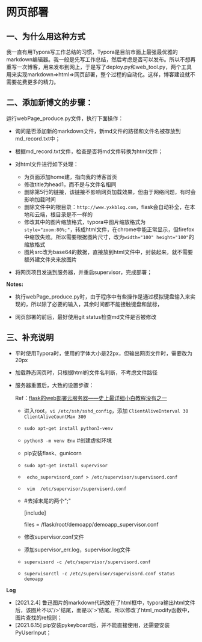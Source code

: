 # 网页部署



## 一、为什么用这种方式

我一直有用Typora写工作总结的习惯，Typora是目前市面上最强最优雅的markdown编辑器。我一般是先写工作总结，然后考虑是否可以发布。所以不想再重写一次博客，用来发布到网上，于是写了deploy.py和web_tool.py，两个工具用来实现markdown=>html=>网页部署，整个过程的自动化。这样，博客建设就不需要花费更多的精力。



## 二、添加新博文的步骤：

运行webPage_produce.py文件，执行下面操作：

- 询问是否添加新的markdown文件，新md文件的路径和文件名被存放到md_record.txt中；
- 根据md_record.txt文件，检查是否将md文件转换为html文件；
- 对html文件进行如下处理：

   - 为页面添加home建，指向我的博客首页
   - 修改title为head1，而不是与文件名相同
   - 删除第5行的链接，该链接不影响网页加载效果，但由于网络问题，有时会影响加载时间
   - 删除文件中的根目录：`http://www.yxkblog.com`，flask会自动补全，在本地和云端，根目录是不一样的
   - 修改其中的图片缩放格式，typora中图片缩放格式为`style="zoom:80%;"`，转成html文件，在chrome中能正常显示，但firefox中缩放失败。所以需要根据图片尺寸，改为`width="100" height="100"`的缩放格式
   - 图片src改为base64的数据，直接放到html文件中，封装起来，就不需要额外建文件夹来放图片
- 将网页项目发送到服务器，并重启supervisor，完成部署；



**Notes:**

- 执行webPage_produce.py时，由于程序中有些操作是通过模拟键盘输入来实现的，所以除了必要的输入，其余时间都不能接触键盘和鼠标，

- 网页部署的前后，最好使用git status检查md文件是否被修改





## 三、补充说明

- 平时使用Typora时，使用的字体大小是22px，但输出网页文件时，需要改为20px

- 加载静态网页时，只根据html的文件名判断，不考虑文件路径

- 服务器重置后，大致的设置步骤：

  Ref：[flask的web部署云服务器——史上最详细小白教程没有之一](https://blog.csdn.net/qq_40831778/article/details/104639076)

  - 进入root，`vi /etc/ssh/sshd_config`，添加
    `ClientAliveInterval 30`
    `ClientAliveCountMax 300`

  - `sudo apt-get install python3-venv`

  - `python3 -m venv Env` #创建虚拟环境

  - pip安装flask、gunicorn

  - `sudo apt-get install supervisor`

  - ` echo_supervisord_conf > /etc/supervisor/supervisord.conf`

  - ` vim  /etc/supervisor/supervisord.conf`  

  - #去掉末尾的两个";"

    [include]

    files = /flask/root/demoapp/demoapp_supervisor.conf

  - 修改supervisor.conf文件
  
  - 添加supervisor_err.log，supervisor.log文件
  
  - `supervisord -c /etc/supervisor/supervisord.conf`
  
  - `supervisorctl -c /etc/supervisor/supervisord.conf status demoapp`



**Log** 

-  [2021.2.4] 鲁迅图片的markdown代码放在了html框中，typora输出html文件后，该图片不以'/>'结尾，而是以'>'结尾。所以修改了html_modify函数中，图片查找的re规则；
-  [2021.6.15] pip安装pykeyboard后，并不能直接使用，还需要安装PyUserInput；